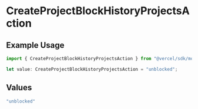 # CreateProjectBlockHistoryProjectsAction

## Example Usage

```typescript
import { CreateProjectBlockHistoryProjectsAction } from "@vercel/sdk/models/createprojectop.js";

let value: CreateProjectBlockHistoryProjectsAction = "unblocked";
```

## Values

```typescript
"unblocked"
```